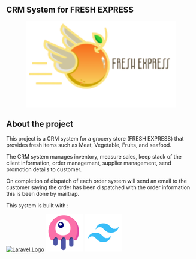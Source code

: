 
<!-- <p align="center">
<a href="https://github.com/laravel/framework/actions"><img src="https://github.com/laravel/framework/workflows/tests/badge.svg" alt="Build Status"></a>
<a href="https://packagist.org/packages/laravel/framework"><img src="https://img.shields.io/packagist/dt/laravel/framework" alt="Total Downloads"></a>
<a href="https://packagist.org/packages/laravel/framework"><img src="https://img.shields.io/packagist/v/laravel/framework" alt="Latest Stable Version"></a>
<a href="https://packagist.org/packages/laravel/framework"><img src="https://img.shields.io/packagist/l/laravel/framework" alt="License"></a>
</p> -->

## CRM System for FRESH EXPRESS

<p align="center"><img src="public/images/main.png" width="400" alt="Fresh express LOGO"></p>

## About the project

This  project is a  CRM system for a grocery store (FRESH EXPRESS) that provides fresh items such as Meat, Vegetable, Fruits, and seafood. 

The CRM system manages inventory, measure sales, keep stack of the client information, order management, supplier management, send promotion details to customer.

On completion of dispatch of each order system will send an email to the customer saying the order has been dispatched with the order information this is been done by
mailtrap. 

This system is built with :
<div>
<p><a href="https://laravel.com" target="_blank"><img src="https://raw.githubusercontent.com/laravel/art/master/logo-lockup/5%20SVG/2%20CMYK/1%20Full%20Color/laravel-logolockup-cmyk-red.svg" width="100" alt="Laravel Logo"></a>
<a href="https://laravel-livewire.com/" target="_blank"><img src="public/images/image.png" width="100" alt="Livewire Logo"></a>
<a href="https://tailwindcss.com/" target="_blank"><img src="public/images/tailwind-css-svgrepo-com.png" width="100" alt="tailwind css"></a>
</p> 
</div>
